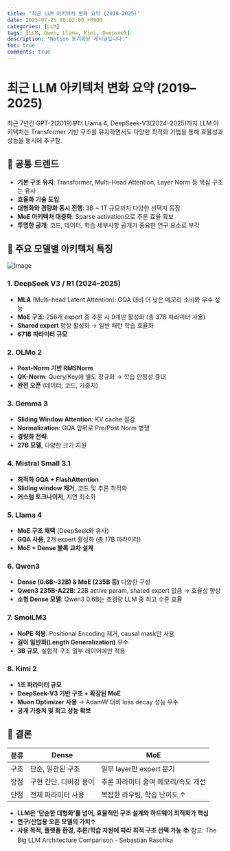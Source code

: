 ```yaml
---
title: "최근 LLM 아키텍처 변화 요약 (2019–2025)"
date: 2025-07-25 08:02:00 +0900
categories: [LLM]
tags: [LLM, Qwen, Llama, Kimi, Deepseek]
description: "Notion 동기화된 게시글입니다."
toc: true
comments: true
---
```


# 최근 LLM 아키텍처 변화 요약 (2019–2025)

최근 7년간 GPT-2(2019)부터 Llama 4, DeepSeek-V3(2024–2025)까지 LLM 아키텍처는 Transformer 기반 구조를 유지하면서도 다양한 최적화 기법을 통해 효율성과 성능을 동시에 추구함.

## 🔑 공통 트렌드

- **기본 구조 유지**: Transformer, Multi-Head Attention, Layer Norm 등 핵심 구조는 유사
- **효율화 기술 도입**:
- **대형화와 경량화 동시 진행**: 3B ~ 1T 규모까지 다양한 선택지 등장
- **MoE 아키텍처 대중화**: Sparse activation으로 추론 효율 확보
- **투명한 공개**: 코드, 데이터, 학습 세부사항 공개가 중요한 연구 요소로 부각
## 📌 주요 모델별 아키텍처 특징

![Image](https://prod-files-secure.s3.us-west-2.amazonaws.com/e6db513d-ec54-40ff-aa74-2487b0bcfe15/ac24fdd3-febf-45c7-8e99-afb6446591d8/image.png?X-Amz-Algorithm=AWS4-HMAC-SHA256&X-Amz-Content-Sha256=UNSIGNED-PAYLOAD&X-Amz-Credential=ASIAZI2LB466UMZVR5NJ%2F20250726%2Fus-west-2%2Fs3%2Faws4_request&X-Amz-Date=20250726T015421Z&X-Amz-Expires=3600&X-Amz-Security-Token=IQoJb3JpZ2luX2VjECUaCXVzLXdlc3QtMiJGMEQCIBiNqxqq3Z251Dnt7DkKS9rd1sl633AOSPrjOXsZut8rAiAD6EQ5ETSxAiB74zqP7HhN3xQ%2Bg%2BWSt2wN%2B7CILhhktir%2FAwhOEAAaDDYzNzQyMzE4MzgwNSIMWjEjSgF7dW2Y5D3UKtwDJVOvLdjsfHh2pcljyrpNY8X67OU7LJUAVW%2FsxMKFMQWZwK32zTOsxsIyQISfxNECAh6ONPafS%2BydEc3irbl8N7tI9mf9rgHrjy5VB4Plh3oWS6OEZDnYLUCF9go7wTbzKYBAnQzMpuutaMykqqJlxKZowcuCWdFl9%2Bycm0i2eAgPixgCUYW0KsIZZ%2FSlJrz3WrzEsBgrvqkvo7BrGx1I2cb5T0Ocd7CZEkYCC88p8K90l9ziOaKJqNssRIYNNVbi07uTA%2FcTSKxjacymXbsSAMuYOhlxwD6wln%2Fiwrb0SfAQbnhQrlfiRKhOgr6gKu3w7MRxBTLK9XOq1froNECqaSP%2B97XMVBrPHAokcyjDNJAOCDVn8nLnVOckqhemVeVOx0eP8Kj2gL6ZojkUyjGHJ7ddFNS%2FDyBYOaL9MmG%2FLsBoEW4RAjY4pknuj1l8GvwdrUF6osAAMG04Dh%2BcSPvoZPvEPOjtdJL1WG6HT3B33pnDwkqxtAFx2cJ9NptiM%2FKMNU1oDJt1LSIxiC8MU6pukf65zQ%2BOF9BokaldM4v5iaU0tq28gxg7XPemt%2BseZgtREfdnlyjOYorJirBgny3BYZeLC5vdApMGPlDFG6qv1R6gkvvKUXQ8DmGoj0swjNGPxAY6pgFSEBsHbK7wccEetHa6I7wPEqiKjpWocLOoZXeVK4XnGOI%2BO7NnAcmwUqRX5J5r1i7hgeXsdbUcczQHdox9v83YKIfqsrNObLxOm86duAjFKKsvOD0L%2FQVZmPAHgJEqgaTgboqO7064f%2BC7b9%2F3yBuWcAMvGkXm%2B0Tjs5JkNGTgWOtYElwwpjaNmvf%2BQ2rLjXq2mAywuM0pAdT52HbNPYxJ5OgwvMch&X-Amz-Signature=4f15835c5b767e1cb1233e20182a724e39ac02b40dc8b3651f9b02ea4ad56af9&X-Amz-SignedHeaders=host&x-amz-checksum-mode=ENABLED&x-id=GetObject)

### 1. DeepSeek V3 / R1 (2024–2025)

- **MLA** (Multi-head Latent Attention): GQA 대비 더 낮은 메모리 소비와 우수 성능
- **MoE 구조**: 256개 expert 중 추론 시 9개만 활성화 (총 37B 파라미터 사용)
- **Shared expert** 항상 활성화 → 일반 패턴 학습 효율화
- **671B 파라미터 규모**
### 2. OLMo 2

- **Post-Norm 기반 RMSNorm**
- **QK-Norm**: Query/Key에 별도 정규화 → 학습 안정성 증대
- **완전 오픈** (데이터, 코드, 가중치)
### 3. Gemma 3

- **Sliding Window Attention**: KV cache 절감
- **Normalization**: GQA 앞뒤로 Pre/Post Norm 병행
- **경량화 전략**:
- **27B 모델**, 다양한 크기 지원
### 4. Mistral Small 3.1

- **최적화 GQA + FlashAttention**
- **Sliding window 제거**, 코드 및 추론 최적화
- **커스텀 토크나이저**, 지연 최소화
### 5. Llama 4

- **MoE 구조 채택** (DeepSeek와 유사)
- **GQA 사용**, 2개 expert 활성화 (총 17B 파라미터)
- **MoE + Dense 블록 교차 설계**
### 6. Qwen3

- **Dense (0.6B~32B) & MoE (235B 등)** 다양한 구성
- **Qwen3 235B-A22B**: 22B active param, shared expert 없음 → 효율성 향상
- **소형 Dense 모델**: Qwen3 0.6B는 초경량 LLM 중 최고 수준 효율
### 7. SmolLM3

- **NoPE 적용**: Positional Encoding 제거, causal mask만 사용
- **길이 일반화(Length Generalization)** 우수
- **3B 규모**, 실험적 구조 일부 레이어에만 적용
### 8. Kimi 2

- **1조 파라미터 규모**
- **DeepSeek-V3 기반 구조 + 확장된 MoE**
- **Muon Optimizer 사용** → AdamW 대비 loss decay 성능 우수
- **공개 가중치 및 최고 성능 확보**
## 🧩 결론

| 분류 | Dense | MoE |
| --- | --- | --- |
| 구조 | 단순, 일관된 구조 | 일부 layer만 expert 분기 |
| 장점 | 구현 간단, 디버깅 용이 | 추론 파라미터 줄여 메모리/속도 개선 |
| 단점 | 전체 파라미터 사용 | 복잡한 라우팅, 학습 난이도 ↑ |

- **LLM은 ‘단순한 대형화’를 넘어, 효율적인 구조 설계와 하드웨어 최적화가 핵심**
- **연구/산업용 오픈 모델의 가치↑**
- **사용 목적, 플랫폼 환경, 추론/학습 자원에 따라 최적 구조 선택 가능**
📚 참고: The Big LLM Architecture Comparison - Sebastian Raschka


